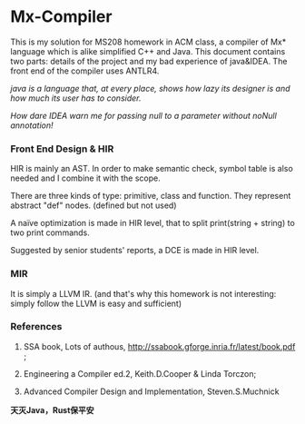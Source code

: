 # Mx-Compiler
This is my solution for MS208 homework in ACM class, a compiler of Mx* language which is alike simplified C++ and Java. 
This document contains two parts: details of the project and my bad experience of java&IDEA. 
The front end of the compiler uses ANTLR4. 

*java is a language that, at every place, shows how lazy its designer is and how much its user has to consider.*

*How dare IDEA warn me for passing null to a parameter without noNull annotation!*

### Front End Design & HIR

HIR is mainly an AST. In order to make semantic check, symbol table is also needed and I combine it with the scope. 

There are three kinds of type: primitive, class and function. They represent abstract "def" nodes. (defined but not used)

A naïve optimization is made in HIR level, that to split print(string + string) to two print commands. 

Suggested by senior students' reports, a DCE is made in HIR level. 

### MIR

It is simply a LLVM IR. (and that's why this homework is not interesting: simply follow the LLVM is easy and sufficient)

### References

1. SSA book, Lots of authous, http://ssabook.gforge.inria.fr/latest/book.pdf ;

2. Engineering a Compiler ed.2, Keith.D.Cooper & Linda Torczon;

3. Advanced Compiler Design and Implementation, Steven.S.Muchnick

**天灭Java，Rust保平安**